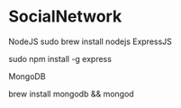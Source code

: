 # SocialNetwork
NodeJS
sudo brew install nodejs
ExpressJS

sudo npm install -g express

MongoDB

brew install mongodb && mongod

